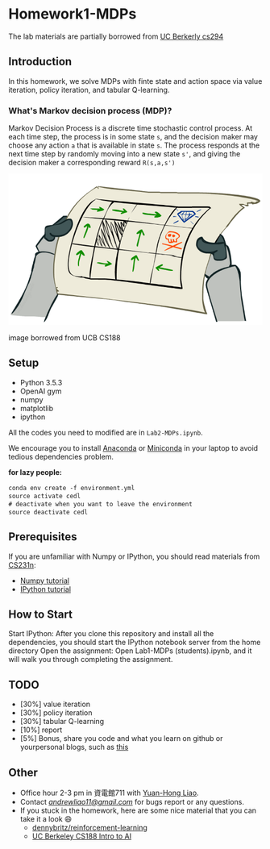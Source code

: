 # Homework1-MDPs

The lab materials are partially borrowed from [UC Berkerly cs294](http://rll.berkeley.edu/deeprlcourse/)


## Introduction
In this homework, we solve MDPs with finte state and action space via value iteration, policy iteration, and tabular Q-learning. 

### What's Markov decision process (MDP)?
Markov Decision Process is a discrete time stochastic control process. At each time step, the process is in some state `s`, and the decision maker may choose any action `a` that is available in state `s`. The process responds at the next time step by randomly moving into a new state `s'`, and giving the decision maker a corresponding reward `R(s,a,s')`


<p align="center"><img src="imgs/mdps.png" height="300"/></p>

image borrowed from UCB CS188

## Setup
- Python 3.5.3
- OpenAI gym
- numpy
- matplotlib
- ipython

All the codes you need to modified are in ```Lab2-MDPs.ipynb```. 

We encourage you to install [Anaconda](https://www.anaconda.com/download/) or [Miniconda](https://conda.io/miniconda.html) in your laptop to avoid tedious dependencies problem.

**for lazy people:**
```
conda env create -f environment.yml
source activate cedl
# deactivate when you want to leave the environment
source deactivate cedl
```

## Prerequisites

If you are unfamiliar with Numpy or IPython, you should read materials from [CS231n](http://cs231n.github.io/):

- [Numpy tutorial](http://cs231n.github.io/python-numpy-tutorial/)
- [IPython tutorial](http://cs231n.github.io/ipython-tutorial/)


## How to Start

Start IPython: After you clone this repository and install all the dependencies, you should start the IPython notebook server from the home directory
Open the assignment: Open Lab1-MDPs (students).ipynb, and it will walk you through completing the assignment.

## TODO
- [30%] value iteration
- [30%] policy iteration
- [30%] tabular Q-learning
- [10%] report
- [5%] Bonus, share you code and what you learn on github or  yourpersonal blogs, such as [this](https://andrewliao11.github.io/object/detection/2016/07/23/detection/)

## Other
- Office hour 2-3 pm in 資電館711 with [Yuan-Hong Liao](https://andrewliao11.github.io).
- Contact *andrewliao11@gmail.com* for bugs report or any questions.
- If you stuck in the homework, here are some nice material that you can take it a look :smile:
  - [dennybritz/reinforcement-learning](https://github.com/dennybritz/reinforcement-learning)
  - [UC Berkeley CS188 Intro to AI](http://ai.berkeley.edu/home.html)
